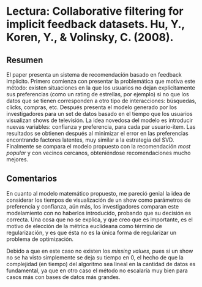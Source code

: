 # Lectura: Collaborative filtering for implicit feedback datasets. Hu, Y., Koren, Y., & Volinsky, C. (2008).

## Resumen
El paper presenta un sistema de recomendación basado en feedback implícito. Primero comienza con presentar la problemática que motiva este método: existen situaciones en la que los usuarios no dejan explícitamente sus preferencias (como un rating de estrellas, por ejemplo) si no que los datos que se tienen corresponden a otro tipo de interacciones: búsquedas, clicks, compras, etc. Después presenta el modelo generado por los investigadores para un set de datos basado en el tiempo que los usuarios visualizan shows de televisión. La idea novedosa del modelo es introducir nuevas variables: confianza y preferencia, para cada par usuario-item. Las resultados se obtienen después al minimizar el error en las preferencias encontrando factores latentes, muy similar a la estrategia del SVD. Finalmente se compara el modelo propuesto con la recomendación *most popular* y con vecinos cercanos, obteniéndose recomendaciones mucho mejores.    

## Comentarios

En cuanto al modelo matemático propuesto, me pareció genial la idea de considerar los tiempos de visualización de un show como parámetros de preferencia y confianza, aún más, los investigadores comparan este modelamiento con no haberlos introducido, probando que su decisión es correcta. Una cosa que no se explica, y que creo que es importante, es el motivo de elección de la métrica euclideana como término de regularización, y es que ésta no es la única forma de regularizar un problema de optimización.

Debido a que en este caso no existen los *missing values*, pues si un show no se ha visto simplemente se deja su tiempo en 0, el hecho de que la complejidad (en tiempo) del algoritmo sea lineal en la cantidad de datos es fundamental, ya que en otro caso el método no escalaría muy bien para casos más con bases de datos más grandes.

